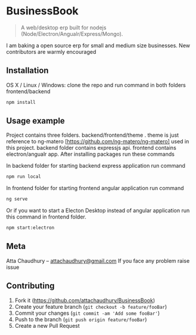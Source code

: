 # BusinessBook
> A web/desktop erp built for nodejs (Node/Electron/Angualr/Express/Mongo).


I am baking a open source erp for small and medium size businesses. New contributors are warmly encouraged


## Installation

OS X / Linux / Windows: clone the repo and run command in both folders frontend/backend

```sh
npm install
```


## Usage example

Project contains three folders. backend/frontend/theme . theme is just reference to ng-matero [https://github.com/ng-matero/ng-matero] used in this project. backend folder contains expressjs api. frontend contains electron/angualr app. After installing packages run these commands

In backend folder for starting backend express application run command
 ```sh
npm run local
```

In frontend folder for starting frontend angular application run command
 ```sh
ng serve
```

Or if you want to start a Electon Desktop instead of angular application run this command in frontend folder.
 ```sh
npm start:electron
```


## Meta

Atta Chaudhury – attachaudhury@gmail.com
If you face any problem raise issue 


## Contributing

1. Fork it (<https://github.com/attachaudhury/BusinessBook>)
2. Create your feature branch (`git checkout -b feature/fooBar`)
3. Commit your changes (`git commit -am 'Add some fooBar'`)
4. Push to the branch (`git push origin feature/fooBar`)
5. Create a new Pull Request
